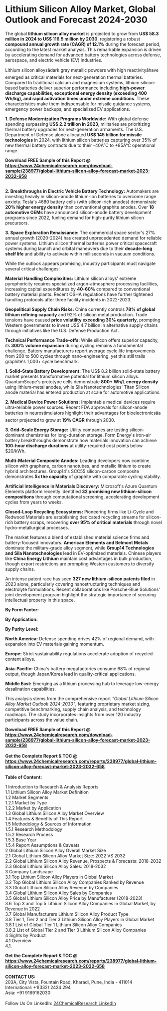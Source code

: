 <h1>Lithium Silicon Alloy Market, Global Outlook and Forecast 2024-2030</h1><p>The global <strong>lithium silicon alloy market</strong> is projected to grow from <strong>US$ 58.3 million in 2024 to US$ 116.5 million by 2030</strong>, registering a robust <strong>compound annual growth rate (CAGR) of 12.1%</strong> during the forecast period, according to the latest market analysis. This remarkable expansion is driven by accelerating demand for advanced battery technologies across defense, aerospace, and electric vehicle (EV) industries.</p><p>Lithium silicon alloysâdark gray metallic powders with high reactivityâhave emerged as critical materials for next-generation thermal batteries. Compared to traditional calcium and magnesium systems, lithium silicon-based batteries deliver superior performance including <strong>high-power discharge capabilities, exceptional energy density (exceeding 400 Wh/kg), and rapid activation times under extreme conditions</strong>. These characteristics make them indispensable for missile guidance systems, emergency power backups, and specialized EV applications.</p><p><strong>1. Defense Modernization Programs Worldwide:</strong>
With global defense spending surpassing <strong>US$ 2.2 trillion in 2023</strong>, militaries are prioritizing thermal battery upgrades for next-generation armaments. The U.S. Department of Defense alone allocated <strong>US$ 145 billion for missile technologies</strong> in 2024, with lithium silicon batteries capturing over 35% of new thermal battery contracts due to their -40Â°C to +85Â°C operational range.</p><div><b>Download FREE Sample of this Report @ 
            <a href="https://www.24chemicalresearch.com/download-sample/238977/global-lithium-silicon-alloy-forecast-market-2023-2032-658">
            https://www.24chemicalresearch.com/download-sample/238977/global-lithium-silicon-alloy-forecast-market-2023-2032-658</a></b></div><br><p><strong>2. Breakthroughs in Electric Vehicle Battery Technology:</strong>
Automakers are investing heavily in silicon-anode lithium-ion batteries to overcome range anxiety. Tesla's 4680 battery cells (with silicon-rich anodes) demonstrate <strong>20% higher energy density</strong> than conventional graphite anodes. Over <strong>18 automotive OEMs</strong> have announced silicon-anode battery development programs since 2022, fueling demand for high-purity lithium silicon precursors.</p><p><strong>3. Space Exploration Renaissance:</strong>
The commercial space sector's 27% annual growth (2020-2024) has created unprecedented demand for reliable power systems. Lithium silicon thermal batteries power critical spacecraft systems during launch and orbital maneuvers due to their <strong>decade-long shelf life</strong> and ability to activate within milliseconds in vacuum conditions.</p><p>While the outlook appears promising, industry participants must navigate several critical challenges:</p><p><strong>Material Handling Complexities:</strong> Lithium silicon alloys' extreme pyrophoricity requires specialized argon-atmosphere processing facilities, increasing capital expenditures by <strong>40-60%</strong> compared to conventional battery material plants. Recent OSHA regulations have further tightened handling protocols after three facility incidents in 2022-2023.</p><p><strong>Geopolitical Supply Chain Risks:</strong> China currently controls <strong>78% of global lithium refining capacity</strong> and 92% of silicon metal production. Trade tensions have caused <strong>price volatility exceeding 30% quarterly</strong>, prompting Western governments to invest US$ 4.7 billion in alternative supply chains through initiatives like the U.S. Defense Production Act.</p><p><strong>Technical Performance Trade-offs:</strong> While silicon offers superior capacity, its <strong>300% volume expansion</strong> during cycling remains a fundamental challenge. Battery manufacturers report average cycle life improvements from 200 to 500 cycles through nano-engineering, yet this still trails graphite's 1,000+ cycle benchmark.</p><p><strong>1. Solid-State Battery Development:</strong>
The US$ 8.2 billion solid-state battery market presents transformative potential for lithium silicon alloys. QuantumScape's prototype cells demonstrate <strong>800+ Wh/L energy density</strong> using lithium-metal anodes, while Sila Nanotechnologies' Titan Silicon anode material has entered production at scale for automotive applications.</p><p><strong>2. Medical Device Power Solutions:</strong>
Implantable medical devices require ultra-reliable power sources. Recent FDA approvals for silicon-anode batteries in neurostimulators highlight their advantages for bioelectronicsâa sector projected to grow at <strong>19% CAGR</strong> through 2030.</p><p><strong>3. Grid-Scale Energy Storage:</strong>
Utility companies are testing silicon-dominant chemistries for long-duration storage. Form Energy's iron-air battery breakthroughs demonstrate how materials innovation can achieve <strong>100-hour discharge durations</strong> at utility-required cost points below $20/kWh.</p><p><strong>Multi-Material Composite Anodes:</strong>
Leading developers now combine silicon with graphene, carbon nanotubes, and metallic lithium to create hybrid architectures. Group14's SCC55 silicon-carbon composite demonstrates <strong>5x the capacity</strong> of graphite with comparable cycling stability.</p><p><strong>Artificial Intelligence in Materials Discovery:</strong>
Microsoft's Azure Quantum Elements platform recently identified <strong>32 promising new lithium-silicon compositions</strong> through computational screening, accelerating development cycles from years to weeks.</p><p><strong>Closed-Loop Recycling Ecosystems:</strong>
Pioneering firms like Li-Cycle and Redwood Materials are establishing dedicated recycling streams for silicon-rich battery scraps, recovering <strong>over 95% of critical materials</strong> through novel hydro-metallurgical processes.</p><p>The market features a blend of established material science firms and battery-focused innovators. <strong>American Elements and Belmont Metals</strong> dominate the military-grade alloy segment, while <strong>Group14 Technologies and Sila Nanotechnologies</strong> lead in EV-optimized materials. Chinese players like <strong>China Energy Lithium</strong> maintain cost advantages in bulk production, though export restrictions are prompting Western customers to diversify supply chains.</p><p>An intense patent race has seen <strong>327 new lithium-silicon patents filed</strong> in 2023 alone, particularly covering nanostructuring techniques and electrolyte formulations. Recent collaborations like Porsche-Blue Solutions' joint development program highlight the strategic importance of securing intellectual property in this space.</p><p><strong>By Form Factor:</strong></p><p><strong>By Application:</strong></p><p><strong>By Purity Level:</strong></p><p><strong>North America:</strong> Defense spending drives 42% of regional demand, with expansion into EV materials gaining momentum.</p><p><strong>Europe:</strong> Strict sustainability regulations accelerate adoption of recycled-content alloys.</p><p><strong>Asia-Pacific:</strong> China's battery megafactories consume 68% of regional output, though Japan/Korea lead in quality-critical applications.</p><p><strong>Middle East:</strong> Emerging as a lithium processing hub to leverage low-energy desalination capabilities.</p><p>This analysis stems from the comprehensive report <em>"Global Lithium Silicon Alloy Market Outlook 2024-2030"</em>, featuring proprietary market sizing, competitive benchmarking, supply chain analysis, and technology roadmaps. The study incorporates insights from over 120 industry participants across the value chain.</p><div><b>Download FREE Sample of this Report @ 
            <a href="https://www.24chemicalresearch.com/download-sample/238977/global-lithium-silicon-alloy-forecast-market-2023-2032-658">
            https://www.24chemicalresearch.com/download-sample/238977/global-lithium-silicon-alloy-forecast-market-2023-2032-658</a></b></div><br><div><b>Get the Complete Report & TOC @ 
            <a href="https://www.24chemicalresearch.com/reports/238977/global-lithium-silicon-alloy-forecast-market-2023-2032-658">
            https://www.24chemicalresearch.com/reports/238977/global-lithium-silicon-alloy-forecast-market-2023-2032-658</a></b></div><br>
            <b>Table of Content:</b><p>1 Introduction to Research & Analysis Reports<br />
    1.1 Lithium Silicon Alloy Market Definition<br />
    1.2 Market Segments<br />
        1.2.1 Market by Type<br />
        1.2.2 Market by Application<br />
    1.3 Global Lithium Silicon Alloy Market Overview<br />
    1.4 Features & Benefits of This Report<br />
    1.5 Methodology & Sources of Information<br />
        1.5.1 Research Methodology<br />
        1.5.2 Research Process<br />
        1.5.3 Base Year<br />
        1.5.4 Report Assumptions & Caveats<br />
2 Global Lithium Silicon Alloy Overall Market Size<br />
    2.1 Global Lithium Silicon Alloy Market Size: 2022 VS 2032<br />
    2.2 Global Lithium Silicon Alloy Revenue, Prospects & Forecasts: 2018-2032<br />
    2.3 Global Lithium Silicon Alloy Sales: 2018-2032<br />
3 Company Landscape<br />
    3.1 Top Lithium Silicon Alloy Players in Global Market<br />
    3.2 Top Global Lithium Silicon Alloy Companies Ranked by Revenue<br />
    3.3 Global Lithium Silicon Alloy Revenue by Companies<br />
    3.4 Global Lithium Silicon Alloy Sales by Companies<br />
    3.5 Global Lithium Silicon Alloy Price by Manufacturer (2018-2023)<br />
    3.6 Top 3 and Top 5 Lithium Silicon Alloy Companies in Global Market, by Revenue in 2022<br />
    3.7 Global Manufacturers Lithium Silicon Alloy Product Type<br />
    3.8 Tier 1, Tier 2 and Tier 3 Lithium Silicon Alloy Players in Global Market<br />
        3.8.1 List of Global Tier 1 Lithium Silicon Alloy Companies<br />
        3.8.2 List of Global Tier 2 and Tier 3 Lithium Silicon Alloy Companies<br />
4 Sights by Product<br />
    4.1 Overview<br />
        4.1.</p><div><b>Get the Complete Report & TOC @ 
            <a href="https://www.24chemicalresearch.com/reports/238977/global-lithium-silicon-alloy-forecast-market-2023-2032-658">
            https://www.24chemicalresearch.com/reports/238977/global-lithium-silicon-alloy-forecast-market-2023-2032-658</a></b></div><br><b>CONTACT US:</b><br>
            203A, City Vista, Fountain Road, Kharadi, Pune, India - 411014<br>
            International: +1(332) 2424 294<br>
            Asia: +91 9169162030 <br><br>
            Follow Us On LinkedIn: <a href="https://www.linkedin.com/company/24chemicalresearch/">24ChemicalResearch LinkedIn</a>
